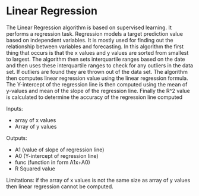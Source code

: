 # Linear Regression
The Linear Regression algorithm is based on supervised learning. It performs a regression task. Regression models a target prediction value based on independent variables. It is mostly used for finding out the relationship between variables and forecasting. In this algorithm the first thing that occurs is that the x values and y values are sorted from smallest to largest. 
The algorithm then sets interquartile ranges based on the date and then uses these interquartile ranges to check for any outliers in the data set. If outliers are found they are thrown out of the data set. 
The algorithm then computes linear regression value using the linear regression formula. 
The Y-intercept of the regression line is then computed using the mean of y-values and mean of the slope of the regression line. 
Finally the R^2 value is calculated to determine the accuracy of the regression line computed

Inputs:
* array of x values
* Array of y values

Outputs: 
* A1 (value of slope of regression line)
* A0 (Y-intercept of regression line)
* func (function in form A1x+A0)
* R Squared value

Limitations: if the array of x values is not the same size as array of y values then linear regression cannot be computed. 

